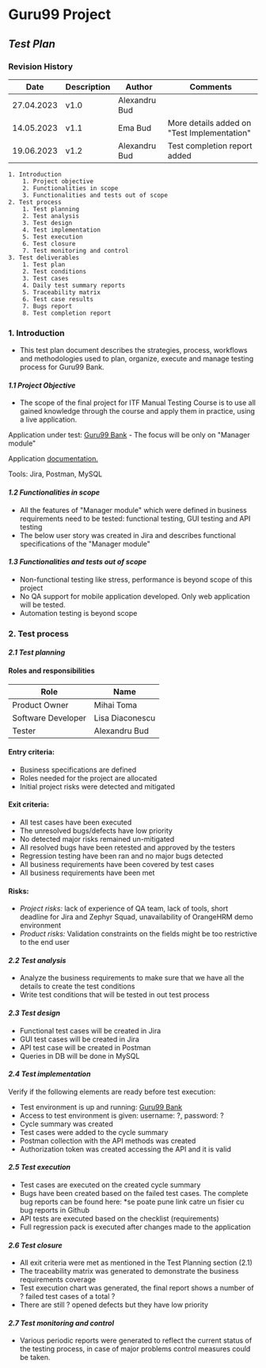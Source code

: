 # Guru99 Project
## ***Test Plan***
### **Revision History**

| Date | Description | Author | Comments |
|---|---|---|---|
| 27.04.2023 | v1.0 | Alexandru Bud |  |
| 14.05.2023 | v1.1 | Ema Bud | More details added on "Test Implementation" |
| 19.06.2023 | v1.2 | Alexandru Bud | Test completion report added |

    1. Introduction
        1. Project objective
        2. Functionalities in scope
        3. Functionalities and tests out of scope
    2. Test process
        1. Test planning
        2. Test analysis
        3. Test design
        4. Test implementation
        5. Test execution
        6. Test closure
        7. Test monitoring and control
    3. Test deliverables
        1. Test plan
        2. Test conditions
        3. Test cases
        4. Daily test summary reports
        5. Traceability matrix
        6. Test case results
        7. Bugs report
        8. Test completion report

### **1. Introduction**

* This test plan document describes the strategies, process, workflows and methodologies used to plan, organize, execute and manage testing process for Guru99 Bank.

#### ***1.1 Project Objective***

* The scope of the final project for ITF Manual Testing Course is to use all gained knowledge through the course and apply them in practice, using a live application.

Application under test:
[Guru99 Bank](https://demo.guru99.com/V4/index.php) - The focus will be only on "Manager module"

Application [documentation.](https://docs.google.com/document/d/1rPW5DV82VJT6vtA1VDSrfxaCBuAduxW0zb1yfTh_VMk/edit)

Tools: Jira, Postman, MySQL

#### ***1.2 Functionalities in scope***

* All the features of "Manager module" which were defined in business requirements need to be tested: functional testing, GUI testing and API testing
* The below user story was created in Jira and describes functional specifications of the "Manager module"

#### ***1.3 Functionalities and tests out of scope***

* Non-functional testing like stress, performance is beyond scope of this project
* No QA support for mobile application developed. Only web application will be tested.
* Automation testing is beyond scope

### **2. Test process**

#### ***2.1 Test planning***

#### **Roles and responsibilities**

| Role | Name |
|---|---|
| Product Owner | Mihai Toma |
| Software Developer | Lisa Diaconescu |
| Tester | Alexandru Bud |

#### **Entry criteria:**

* Business specifications are defined
* Roles needed for the project are allocated
* Initial project risks were detected and mitigated 

#### **Exit criteria:**

* All test cases have been executed
* The unresolved bugs/defects have low priority
* No detected major risks remained un-mitigated
* All resolved bugs have been retested and approved by the testers
* Regression testing have been ran and no major bugs detected 
* All business requirements have been covered by test cases 
* All business requirements have been met

#### **Risks:**

* *Project risks:* lack of experience of QA team, lack of tools, short deadline for Jira and Zephyr Squad, unavailability of OrangeHRM demo environment
* *Product risks:* Validation constraints on the fields might be too restrictive to the end user

#### ***2.2 Test analysis***

* Analyze the business requirements to make sure that we have all the details to create the test conditions 
* Write test conditions that will be tested in out test process

#### ***2.3 Test design***

* Functional test cases will be created in Jira
* GUI test cases will be created in Jira
* API test case will be created in Postman
* Queries in DB will be done in MySQL

#### ***2.4 Test implementation***

Verify if the following elements are ready before test execution:
* Test environment is up and running: [Guru99 Bank](https://demo.guru99.com/V4/index.php)
* Access to test environment is given: username: ?, password: ?
* Cycle summary was created
* Test cases were added to the cycle summary 
* Postman collection with the API methods was created
* Authorization token was created accessing the API and it is valid 

#### ***2.5 Test execution***

* Test cases are executed on the created cycle summary
* Bugs have been created based on the failed test cases. The complete bug reports can be found here: *se poate pune link catre un fisier cu bug reports in Github
* API tests are executed based on the checklist (requirements)
* Full regression pack is executed after changes made to the application

#### ***2.6 Test closure***

* All exit criteria were met as mentioned in the Test Planning section (2.1)
* The traceability matrix was generated to demonstrate the business requirements coverage
* Test execution chart was generated, the final report shows a number of ? failed test cases of a total ?
* There are still ? opened defects but they have low priority

#### ***2.7 Test monitoring and control***

* Various periodic reports were generated to reflect the current status of the testing process, in case of major problems control measures could be taken.



